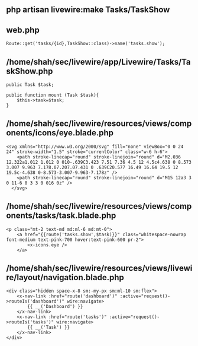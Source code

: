 ## php artisan livewire:make Tasks/TaskShow
## web.php
```
Route::get('tasks/{id},TaskShow::class)->name('tasks.show');
```
## /home/shah/sec/livewire/app/Livewire/Tasks/TaskShow.php
```
public Task $task;

public function mount (Task $task){
    $this->task=$task;
}
```
## /home/shah/sec/livewire/resources/views/components/icons/eye.blade.php
```
<svg xmlns="http://www.w3.org/2000/svg" fill="none" viewBox="0 0 24 24" stroke-width="1.5" stroke="currentColor" class="w-6 h-6">
    <path stroke-linecap="round" stroke-linejoin="round" d="M2.036 12.322a1.012 1.012 0 010-.639C3.423 7.51 7.36 4.5 12 4.5c4.638 0 8.573 3.007 9.963 7.178.07.207.07.431 0 .639C20.577 16.49 16.64 19.5 12 19.5c-4.638 0-8.573-3.007-9.963-7.178z" />
    <path stroke-linecap="round" stroke-linejoin="round" d="M15 12a3 3 0 11-6 0 3 3 0 016 0z" />
  </svg>
```
## /home/shah/sec/livewire/resources/views/components/tasks/task.blade.php
```
<p class="mt-2 text-md md:ml-6 md:mt-0">
    <a href="{{route('tasks.show',$task)}}" class="whitespace-nowrap font-medium text-pink-700 hover:text-pink-600 pr-2">
        <x-icons.eye />
    </a>
```
## /home/shah/sec/livewire/resources/views/livewire/layout/navigation.blade.php
```
<div class="hidden space-x-8 sm:-my-px sm:ml-10 sm:flex">
    <x-nav-link :href="route('dashboard')" :active="request()->routeIs('dashboard')" wire:navigate>
        {{ __('Dashboard') }}
    </x-nav-link>
    <x-nav-link :href="route('tasks')" :active="request()->routeIs('tasks')" wire:navigate>
        {{ __('Task') }}
    </x-nav-link>
</div>
```
